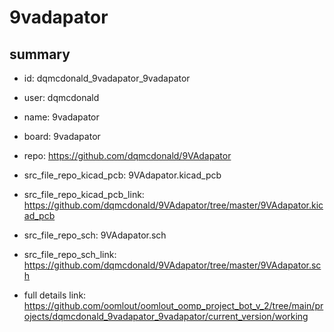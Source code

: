 # 9vadapator
 
## summary 
* id: dqmcdonald_9vadapator_9vadapator
* user: dqmcdonald
* name: 9vadapator
* board: 9vadapator
* repo: https://github.com/dqmcdonald/9VAdapator
* src_file_repo_kicad_pcb: 9VAdapator.kicad_pcb
* src_file_repo_kicad_pcb_link: https://github.com/dqmcdonald/9VAdapator/tree/master/9VAdapator.kicad_pcb


* src_file_repo_sch: 9VAdapator.sch
* src_file_repo_sch_link: https://github.com/dqmcdonald/9VAdapator/tree/master/9VAdapator.sch
* full details link: https://github.com/oomlout/oomlout_oomp_project_bot_v_2/tree/main/projects/dqmcdonald_9vadapator_9vadapator/current_version/working  







